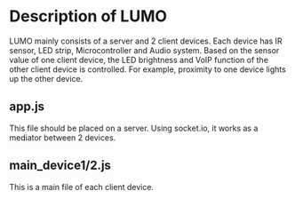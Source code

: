 # Description of LUMO
LUMO mainly consists of a server and 2 client devices. Each device has IR sensor, LED strip, Microcontroller and Audio system. Based on the sensor value of one client device, the LED brightness and VoIP function of the other client device is controlled. For example, proximity to one device lights up the other device.

## app.js
This file should be placed on a server. Using socket.io, it works as a mediator between 2 devices.

## main_device1/2.js
This is a main file of each client device. 
